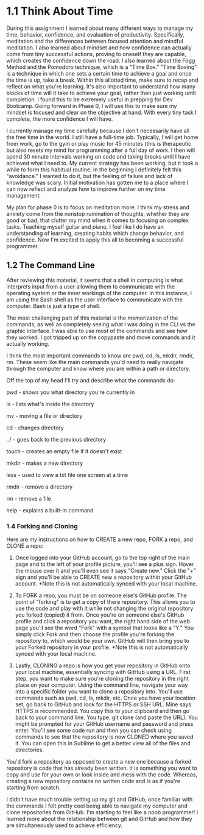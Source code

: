 # 1.1 Think About Time
During this assignment I learned about many different ways to manage my time, behavior, confidence, and evaluation of productivity. Specifically, meditation and the differences between focused attention and mindful meditation. I also learned about mindset and how confidence can actually come from tiny successful actions, proving to oneself they are capable, which creates the confidence down the road. I also learned about the Fogg Method and the Pomodoro technique, which is a "Time Box." "Time Boxing" is a technique in which one sets a certain time to achieve a goal and once the time is up, take a break. Within this allotted time, make sure to recap and reflect on what you're learning. It's also important to understand how many blocks of time will it take to achieve your goal, rather than just working until completion. I found this to be extremely useful in prepping for Dev Bootcamp. Going forward in Phase 0, I will use this to make sure my mindset is focused and clear on the objective at hand. With every tiny task I complete, the more confidence I will have.

I currently manage my time carefully because I don't necessarily have all the free time in the world. I still have a full-time job. Typically, I will get home from work, go to the gym or play music for 45 minutes (this is therapeutic but also resets my mind for programming after a full day of work. I then will spend 30 minute intervals working on code and taking breaks until I have achieved what I need to. My current strategy has been working, but it took a while to form this habitual routine. In the beginning I definitely felt this "avoidance." I wanted to do it, but the feeling of failure and lack of knowledge was scary. Initial motivation has gotten me to a place where I can now reflect and analyze how to improve further on my time management.

My plan for phase 0 is to focus on meditation more. I think my stress and anxiety come from the nonstop rumination of thoughts, whether they are good or bad, that clutter my mind when it comes to focusing on complex tasks. Teaching myself guitar and piano, I feel like I do have an understanding of learning, creating habits which change behavior, and confidence. Now I'm excited to apply this all to becoming a successful programmer.

## 1.2 The Command Line
After reviewing this material, it seems that a shell in computing is what interprets input from a user allowing them to communicate with the operating system or the inner workings of the computer. In this instance, I am using the Bash shell as the user interface to communicate with the computer. Bash is just a type of shell.

The most challenging part of this material is the memorization of the commands, as well as completely seeing what I was doing in the CLI vs the graphic interface. I was able to use most of the commands and see how they worked. I got tripped up on the copypaste and move commands and it actually working.

I think the most important commands to know are pwd, cd, ls, mkdir, rmdir, rm. These seem like the main commands you'd need to really navigate through the computer and know where you are within a path or directory.

Off the top of my head I'll try and describe what the commands do:

pwd - shows you what directory you're currently in

ls - lists what's inside the directory

mv - moving a file or directory

cd - changes directory

../ - goes back to the previous directory

touch - creates an empty file if it doesn't exist

mkdir - makes a new directory

less - used to view a txt file one screen at a time

rmdir - remove a directory

rm - remove a file

help - explains a built-in command

### 1.4 Forking and Cloning
Here are my instructions on how to CREATE a new repo, FORK a repo, and CLONE a repo:

1) Once logged into your GitHub account, go to the top right of the main page and to the left of your profile picture, you'll see a plus sign. Hover the mouse over it and you'll even see it says "Create new." Click the "+" sign and you'll be able to CREATE new a repository within your GitHub account. *Note this is not automatically synced with your local machine.

2) To FORK a repo, you must be on someone else's GitHub profile. The point of "forking" is to get a copy of there repository. This allows you to use the code and play with it while not changing the original repository you forked (copied) it from. Once you're on someone else's GitHub profile and click a repository you want, the right hand side of the web page you'll see the word "Fork" with a symbol that looks like a "Y." You simply click Fork and then choose the profile you're forking the repository to, which would be your own. GitHub will then bring you to your Forked repository in your profile. *Note this is not automatically synced with your local machine.

3) Lastly, CLONING a repo is how you get your repository in GitHub onto your local machine, essentially syncing with GitHub using a URL. First step, you want to make sure you're cloning the repository in the right place on your computer. Using the command line, navigate your way into a specific folder you want to clone a repository into. You'll use commands such as pwd, cd, ls, mkdir, etc. Once you have your location set, go back to GitHub and look for the HTTPS or SSH URL. Mine says HTTPS is recommended. You copy this to your clipboard and then go back to your command line. You type: git clone (and paste the URL). You might be prompted for your GitHub username and password and press enter. You'll see some code run and then you can check using commands to see that the repository is now CLONED where you saved it. You can open this in Sublime to get a better view all of the files and directories.



You'd fork a repository as opposed to create a new one because a forked repository is code that has already been written. It is something you want to copy and use for your own or look inside and mess with the code. Whereas, creating a new repository contains no written code and is as if you're starting from scratch.

I didn't have much trouble setting up my git and GitHub, once familiar with the commands I felt pretty cool being able to navigate my computer and clone repositories from GitHub. I'm starting to feel like a noob programmer! I learned more about the relationship between git and GitHub and how they are simultaneously used to achieve efficiency.